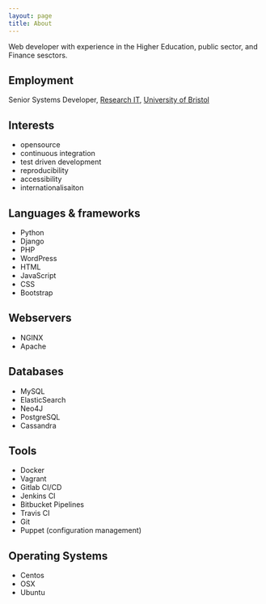 ```yaml
---
layout: page
title: About
---	
```

Web developer with experience in the Higher Education, public sector, and Finance sesctors.

## Employment
Senior Systems Developer, [Research IT](http://www.bristol.ac.uk/research-it/), [University of Bristol](http://www.bristol.ac.uk)

## Interests
- opensource
- continuous integration
- test driven development
- reproducibility
- accessibility
- internationalisaiton

## Languages & frameworks
- Python
- Django
- PHP
- WordPress
- HTML
- JavaScript
- CSS
- Bootstrap

## Webservers
- NGINX
- Apache

## Databases
- MySQL
- ElasticSearch
- Neo4J
- PostgreSQL
- Cassandra

## Tools
- Docker
- Vagrant
- Gitlab CI/CD
- Jenkins CI
- Bitbucket Pipelines
- Travis CI
- Git
- Puppet (configuration management)

## Operating Systems
- Centos
- OSX
- Ubuntu
